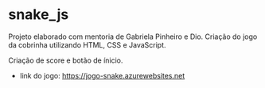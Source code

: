 # snake_js
Projeto elaborado com mentoria de Gabriela Pinheiro e Dio. Criação do jogo da cobrinha utilizando HTML, CSS e JavaScript.

Criação de score e botão de ínicio.

- link do jogo: https://jogo-snake.azurewebsites.net
